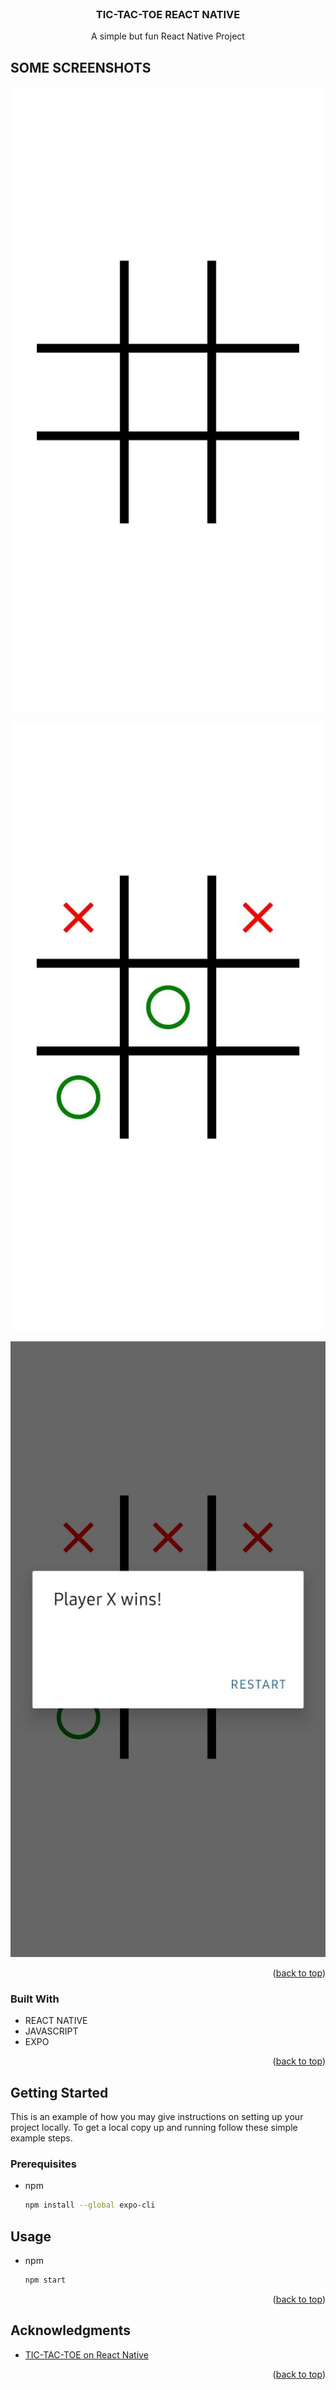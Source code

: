 <div id="top"></div>


<!-- PROJECT LOGO -->
<br />
<div align="center">
 
  <h3 align="center">TIC-TAC-TOE REACT NATIVE</h3>

  <p align="center">
    A simple but fun React Native Project
    <br />
  </p>
</div>

<!-- ABOUT THE PROJECT -->
## SOME SCREENSHOTS

<p align="center">
  <img src="https://github.com/svillarruelv/TIC-TAC-TOE-REACTNATIVE/blob/main/assets/SS_1.jpeg" />
</p>
<p align="center">
  <img src="https://github.com/svillarruelv/TIC-TAC-TOE-REACTNATIVE/blob/main/assets/SS_2.jpeg" />
</p>
<p align="center">
  <img src="https://github.com/svillarruelv/TIC-TAC-TOE-REACTNATIVE/blob/main/assets/SS_3.jpeg" />
</p>
                                                                                              
<p align="right">(<a href="#top">back to top</a>)</p>



### Built With

* REACT NATIVE
* JAVASCRIPT
* EXPO


<p align="right">(<a href="#top">back to top</a>)</p>



<!-- GETTING STARTED -->
## Getting Started

This is an example of how you may give instructions on setting up your project locally.
To get a local copy up and running follow these simple example steps.

### Prerequisites

* npm
  ```sh
  npm install --global expo-cli
  ```
                                
## Usage

* npm
  ```sh
  npm start
  ```

<p align="right">(<a href="#top">back to top</a>)</p>

<!-- ACKNOWLEDGMENTS -->
## Acknowledgments

* [TIC-TAC-TOE on React Native](https://www.youtube.com/watch?v=Sgh9FtQXwd0)


<p align="right">(<a href="#top">back to top</a>)</p>



<!-- MARKDOWN LINKS & IMAGES -->
<!-- https://www.markdownguide.org/basic-syntax/#reference-style-links -->
[contributors-shield]: https://img.shields.io/github/contributors/othneildrew/Best-README-Template.svg?style=for-the-badge
[contributors-url]: https://github.com/othneildrew/Best-README-Template/graphs/contributors
[forks-shield]: https://img.shields.io/github/forks/othneildrew/Best-README-Template.svg?style=for-the-badge
[forks-url]: https://github.com/othneildrew/Best-README-Template/network/members
[stars-shield]: https://img.shields.io/github/stars/othneildrew/Best-README-Template.svg?style=for-the-badge
[stars-url]: https://github.com/othneildrew/Best-README-Template/stargazers
[issues-shield]: https://img.shields.io/github/issues/othneildrew/Best-README-Template.svg?style=for-the-badge
[issues-url]: https://github.com/othneildrew/Best-README-Template/issues
[license-shield]: https://img.shields.io/github/license/othneildrew/Best-README-Template.svg?style=for-the-badge
[license-url]: https://github.com/othneildrew/Best-README-Template/blob/master/LICENSE.txt
[linkedin-shield]: https://img.shields.io/badge/-LinkedIn-black.svg?style=for-the-badge&logo=linkedin&colorB=555
[linkedin-url]: https://linkedin.com/in/othneildrew
[product-screenshot1]: assets/SS_1.jpeg
[product-screenshot2]: assets/SS_2.jpeg
[product-screenshot3]: assets/SS_3.jpeg
